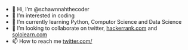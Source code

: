 - 👋 Hi, I’m @schawnnahthecoder
- 👀 I’m interested in coding
- 🌱 I’m currently learning Python, Computor Science and Data Science
- 💞️ I’m looking to collaborate on twitter, [hackerrank.com](https://www.hackerrank.com/schawnnarm?hr_r=1) and [sololearn.com](https://www.sololearn.com/profile/20771037)
- 📫 How to reach me [twitter.com/](https://twitter.com/schawnnahj)

<!---
schawnnahthecoder/schawnnahthecoder is a ✨ special ✨ repository because its `README.md` (this file) appears on your GitHub profile.
You can click the Preview link to take a look at your changes.
--->

